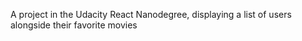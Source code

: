 A project in the Udacity React Nanodegree, displaying a list of users alongside their favorite movies